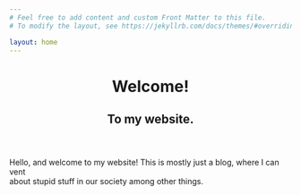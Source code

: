 ```yaml
---
# Feel free to add content and custom Front Matter to this file.
# To modify the layout, see https://jekyllrb.com/docs/themes/#overriding-theme-defaults

layout: home
---
```


<html lang="en-US">
<header>
<h1>
Welcome!<br>
</h1>
<h2>
To my website.<br>
</h2>
</header>
<body>
<p>
Hello, and welcome to my website! This is mostly just a blog, where I can vent<br>
about stupid stuff in our society among other things.
</p>
</body>
</html>
